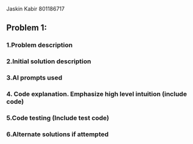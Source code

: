 Jaskin Kabir 801186717
## Problem 1: 
### 1.Problem description

### 2.Initial solution description

### 3.AI prompts used

### 4. Code explanation. Emphasize high level intuition (include code)

### 5.Code testing (Include test code)

### 6.Alternate solutions if attempted
